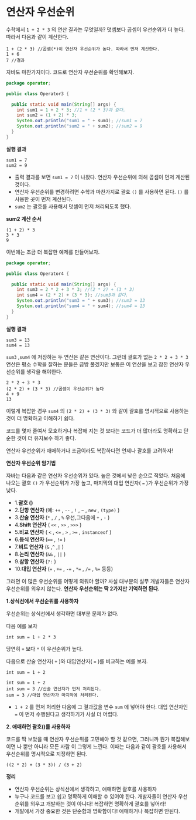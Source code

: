 # 연산자 우선순위
수학에서 `1 + 2 * 3` 의 연산 결과는 무엇일까? 덧셈보다 곱셈이 우선순위가 더 높다. 따라서 다음과 같이 계산한다.
```
1 + (2 * 3) //곱셈(*)이 연산자 우선순위가 높다. 따라서 먼저 계산한다.
1 + 6
7 //결과
```

자바도 마찬가지이다. 코드로 연산자 우선순위를 확인해보자.
```java
package operator;

public class Operator3 {

  public static void main(String[] args) {
    int sum1 = 1 + 2 * 3; //1 + (2 * 3)과 같다.
    int sum2 = (1 + 2) * 3;
    System.out.println("sum1 = " + sum1); //sum1 = 7
    System.out.println("sum2 = " + sum2); //sum2 = 9
  }
}
```

**실행 결과**
```
sum1 = 7
sum2 = 9
```
- 출력 결과를 보면 `sum1 = 7` 이 나왔다. 연산자 우선순위에 의해 곱셈이 먼저 계산된 것이다.
- 연산자 우선순위를 변경하려면 수학과 마찬가지로 괄호 `()` 를 사용하면 된다. `()` 를 사용한 곳이 먼저 계산된다.
- `sum2` 는 괄호를 사용해서 덧셈이 먼저 처리되도록 했다.

**sum2 계산 순서**
```
(1 + 2) * 3
3 * 3
9
```

이번에는 조금 더 복잡한 예제를 만들어보자.
```java
package operator;

public class Operator4 {

  public static void main(String[] args) {
    int sum3 = 2 * 2 + 3 * 3; //(2 * 2) + (3 * 3)
    int sum4 = (2 * 2) + (3 * 3); //sum3과 같다.
    System.out.println("sum3 = " + sum3); //sum3 = 13
    System.out.println("sum4 = " + sum4); //sum4 = 13
  }
}
```

**실행 결과**
```
sum3 = 13
sum4 = 13
```

`sum3` ,`sum4` 에 저장하는 두 연산은 같은 연산이다. 그런데 괄호가 없는 `2 * 2 + 3 * 3` 연산은 평소 수학을 잘하는 분들은 금방 풀겠지만 보통은 이 연산을 보고 잠깐 연산자 우선순위를 생각을 해야한다.

```
2 * 2 + 3 * 3
(2 * 2) + (3 * 3) //곱셈이 우선순위가 높다
4 + 9
13
```

이렇게 복잡한 경우 `sum4` 의 `(2 * 2) + (3 * 3)` 와 같이 괄호를 명시적으로 사용하는 것이 더 명확하고 이해하기 쉽다.

코드를 몇자 줄여서 모호하거나 복잡해 지는 것 보다는 코드가 더 많더라도 명확하고 단순한 것이 더 유지보수 하기 좋다.

연산자 우선순위가 애매하거나 조금이라도 복잡하다면 언제나 괄호를 고려하자!

**연산자 우선순위 암기법**

자바는 다음과 같은 연산자 우선순위가 있다. 높은 것에서 낮은 순으로 적었다. 처음에 나오는 괄호 `()` 가 우선순위가 가장 높고, 마지막의 대입 연산자( `=` )가 우선순위가 가장 낮다.

- 1.**괄호 ()**
- 2.**단항 연산자** (예: `++` , `--` , `!` , `~` , `new` , `(type)` )
- 3.**산술 연산자** (`*` , `/` , `%` 우선,그다음에 `+` , `-` )
- 4.**Shift 연산자** ( `<<` , `>>` , `>>>` )
- 5.**비교 연산자** ( `<` , `<=` , `>` , `>=` , `instanceof` )
- 6.**등식 연산자** (`==` , `!=` )
- 7.**비트 연산자** (`&` ,`^` ,`|` )
- 8.**논리 연산자** (`&&` , `||` )
- 9.**삼항 연산자** (`?:` )     
- 10.**대입 연산자** (`=` , `+=` , `-=` , `*=` , `/=` , `%=` 등등)

그러면 이 많은 우선순위를 어떻게 외워야 할까? 사실 대부분의 실무 개발자들은 연산자 우선순위를 외우지 않는다.
**연산자 우선순위는 딱 2가지만 기억하면 된다.** 

**1.상식선에서 우선순위를 사용하자**

우선순위는 상식선에서 생각하면 대부분 문제가 없다.

다음 예를 보자

`int sum = 1 + 2 * 3`

당연히 `+` 보다 `*` 이 우선순위가 높다.

다음으로 산술 연산자( `+` )와 대입연산자( `=` )를 비교하는 예를 보자.

`int sum = 1 + 2`

```
int sum = 1 + 2
int sum = 3 //산술 연산자가 먼저 처리된다.
sum = 3 //대입 연산자가 마지막에 처리된다.
```
- `1 + 2` 를 먼저 처리한 다음에 그 결과값을 변수 `sum` 에 넣어야 한다. 대입 연산자인 `=` 이 먼저 수행된다고 생각하기가 사실 더 어렵다.

**2. 애매하면 괄호()를 사용하자**

코드를 딱 보았을 때 연산자 우선순위를 고민해야 할 것 같으면, 그러니까 뭔가 복잡해보이면 나 뿐만 아니라 모든 사람 이 그렇게 느낀다. 이때는 다음과 같이 괄호를 사용해서 우선순위를 명시적으로 지정하면 된다.

`((2 * 2) + (3 * 3)) / (3 + 2)`

**정리**
- 연산자 우선순위는 상식선에서 생각하고, 애매하면 괄호를 사용하자
- 누구나 코드를 보고 쉽고 명확하게 이해할 수 있어야 한다. 개발자들이 연산자 우선순위를 외우고 개발하는 것이 아니다! 복잡하면 명확하게 괄호를 넣어라!
- 개발에서 가장 중요한 것은 단순함과 명확함이다! 애매하거나 복잡하면 안된다.

